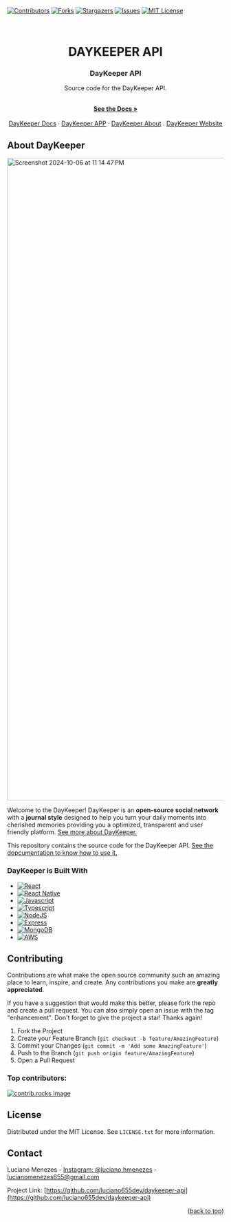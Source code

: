 <a id="readme-top"></a>

[![Contributors][contributors-shield]][contributors-url]
[![Forks][forks-shield]][forks-url]
[![Stargazers][stars-shield]][stars-url]
[![Issues][issues-shield]][issues-url]
[![MIT License][license-shield]][license-url]

<!-- PROJECT LOGO -->
<br />
<div align="center">
  <h1>DAYKEEPER API</h1>

  <h3 align="center">DayKeeper API</h3>
    Source code for the DayKeeper API.
  <p align="center">
    <br />
    <a href="https://daykeeper-docs.netlify.app"><strong>See the Docs »</strong></a>
    <br />
    <br />
    <a href="https://github.com/luciano655dev/daykeeper-docs">DayKeeper Docs</a>
    ·
    <a href="https://github.com/luciano655dev/daykeeper-app">DayKeeper APP</a>
    ·
    <a href="https://github.com/luciano655dev/daykeeper-about">DayKeeper About</a>
    .
    <a href="https://github.com/luciano655dev/daykeeper-website">DayKeeper Website</a>
  </p>
</div>

<!-- ABOUT THE PROJECT -->

## About DayKeeper

<img width="1492" alt="Screenshot 2024-10-06 at 11 14 47 PM" src="https://github.com/user-attachments/assets/b17c17ba-8513-414d-999f-285fa41420e3">

Welcome to the DayKeeper! DayKeeper is an <strong>open-source social network</strong> with a <strong>journal style</strong> designed to help you turn your daily moments into cherished memories providing you a optimized, transparent and user friendly platform. <a href="https://daykeeper-about.netlify.app">See more about DayKeeper.</a>

This repository contains the source code for the DayKeeper API. <a href="https://daykeeper-docs.netlify.app">See the dopcumentation to know how to use it.</a>

### DayKeeper is Built With

- [![React][React.js]][React-url]
- [![React Native][React-Native]][React-url]
- [![Javascript][Javascript]][Javascript-url]
- [![Typescript][Typescript]][Typescript-url]
- [![NodeJS][NodeJS]][NodeJS-url]
- [![Express][Express]][Express-url]
- [![MongoDB][MongoDB]][MongoDB-url]
- [![AWS][AWS]][AWS-url]

<!-- CONTRIBUTING -->

## Contributing

Contributions are what make the open source community such an amazing place to learn, inspire, and create. Any contributions you make are **greatly appreciated**.

If you have a suggestion that would make this better, please fork the repo and create a pull request. You can also simply open an issue with the tag "enhancement".
Don't forget to give the project a star! Thanks again!

1. Fork the Project
2. Create your Feature Branch (`git checkout -b feature/AmazingFeature`)
3. Commit your Changes (`git commit -m 'Add some AmazingFeature'`)
4. Push to the Branch (`git push origin feature/AmazingFeature`)
5. Open a Pull Request

### Top contributors:

<a href="https://github.com/luciano655dev/daykeeper-api/graphs/contributors">
  <img src="https://contrib.rocks/image?repo=luciano655dev/daykeeper-api" alt="contrib.rocks image" />
</a>

<!-- LICENSE -->

## License

Distributed under the MIT License. See `LICENSE.txt` for more information.

<!-- CONTACT -->

## Contact

Luciano Menezes - [Instagram: @luciano.hmenezes](https://instagram.com/luciano.hmenezes) - lucianomenezes655@gmail.com

Project Link: [https://github.com/luciano655dev/daykeeper-api](https://github.com/luciano655dev/daykeeper-api)

<p align="right">(<a href="#readme-top">back to top</a>)</p>

<!-- MARKDOWN LINKS & IMAGES -->

[contributors-shield]: https://img.shields.io/github/contributors/othneildrew/Best-README-Template.svg?style=for-the-badge
[contributors-url]: https://github.com/luciano655dev/daykeeper-api/graphs/contributors
[forks-shield]: https://img.shields.io/github/forks/othneildrew/Best-README-Template.svg?style=for-the-badge
[forks-url]: https://github.com/luciano655dev/daykeeper-api/network/members
[stars-shield]: https://img.shields.io/github/stars/othneildrew/Best-README-Template.svg?style=for-the-badge
[stars-url]: https://github.com/luciano655dev/daykeeper-api/stargazers
[issues-shield]: https://img.shields.io/github/issues/othneildrew/Best-README-Template.svg?style=for-the-badge
[issues-url]: https://github.com/luciano655dev/daykeeper-api/issues
[license-shield]: https://img.shields.io/github/license/othneildrew/Best-README-Template.svg?style=for-the-badge
[license-url]: https://github.com/luciano655dev/daykeeper-api/blob/master/LICENSE.txt
[linkedin-shield]: https://img.shields.io/badge/-LinkedIn-black.svg?style=for-the-badge&logo=linkedin&colorB=555
[product-screenshot]: images/screenshot.png
[React.js]: https://img.shields.io/badge/React-20232A?style=for-the-badge&logo=react&logoColor=61DAFB
[React-url]: https://reactjs.org/
[React-Native]: https://img.shields.io/badge/React%20Native-20232A?style=for-the-badge&logo=react&logoColor=61DAFB
[React-url]: https://reactnative.dev/docs/getting-started
[Javascript]: https://img.shields.io/badge/Javascript-20232A?style=for-the-badge&logo=javascript
[Javascript-url]: https://developer.mozilla.org/en-US/docs/Web/JavaScript
[Typescript]: https://img.shields.io/badge/Typescript-20232A?style=for-the-badge&logo=typescript
[Typescript-url]: https://www.typescriptlang.org/docs/
[NodeJS]: https://img.shields.io/badge/Node.js-20232A?style=for-the-badge&logo=node.js
[NodeJS-url]: https://nodejs.org/docs/latest/api/
[Express]: https://img.shields.io/badge/Express-20232A?style=for-the-badge&logo=express
[Express-url]: https://expressjs.com/
[MongoDB]: https://img.shields.io/badge/MongoDB-20232A?style=for-the-badge&logo=mongodb
[MongoDB-url]: https://www.mongodb.com/docs/
[AWS]: https://img.shields.io/badge/Amazon_AWS-20232A?style=for-the-badge&logo=amazon
[AWS-url]: https://aws.amazon.com/
